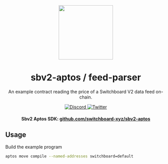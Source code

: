 
<div align="center">
  <a href="#">
    <img height="170" src="https://github.com/switchboard-xyz/sbv2-core/raw/main/website/static/img/icons/switchboard/avatar.svg" />
  </a>

  <h1>sbv2-aptos / feed-parser</h1>
  <p>An example contract reading the price of a Switchboard V2 data feed on-chain.</p>

  <p>
    <a href="https://discord.gg/switchboardxyz">
      <img alt="Discord" src="https://img.shields.io/discord/841525135311634443?color=blueviolet&logo=discord&logoColor=white">
    </a>
    <a href="https://twitter.com/switchboardxyz">
      <img alt="Twitter" src="https://img.shields.io/twitter/follow/switchboardxyz?label=Follow+Switchboard" />
    </a>
  </p>

  <h4>
    <strong>Sbv2 Aptos SDK: </strong><a href="https://github.com/switchboard-xyz/sbv2-aptos">github.com/switchboard-xyz/sbv2-aptos</a>
  </h4>
</div>

## Usage

Build the example program

```bash
aptos move compile --named-addresses switchboard=default
```